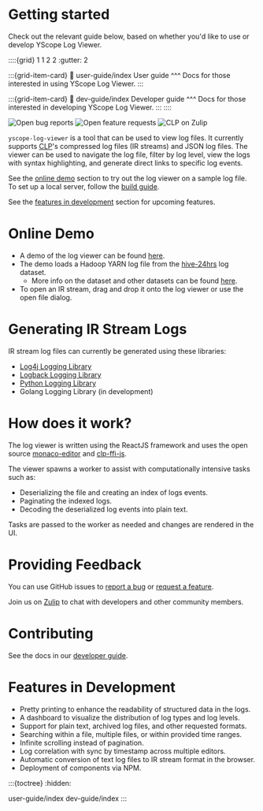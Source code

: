 # Getting started

Check out the relevant guide below, based on whether you'd like to use or develop YScope Log Viewer.

::::{grid} 1 1 2 2
:gutter: 2

:::{grid-item-card}
:link: user-guide/index
User guide
^^^
Docs for those interested in using YScope Log Viewer.
:::

:::{grid-item-card}
:link: dev-guide/index
Developer guide
^^^
Docs for those interested in developing YScope Log Viewer.
:::
::::

![Open bug reports][bugs-shield]
![Open feature requests][feature-requests-shield]
![CLP on Zulip][zulip-shield]

`yscope-log-viewer` is a tool that can be used to view log files. It currently
supports [CLP][clp-repo]'s compressed log files (IR streams) and JSON log files.
The viewer can be used to navigate the log file, filter by log level, view the
logs with syntax highlighting, and generate direct links to specific log events.

See the [online demo](#online-demo) section to try out the log viewer on a
sample log file. To set up a local server, follow the
[build guide](dev-guide/building).

See the [features in development](#features-in-development) section for upcoming
features.

# Online Demo

* A demo of the log viewer can be found [here][online-demo].
* The demo loads a Hadoop YARN log file from the [hive-24hrs] log dataset.
  * More info on the dataset and other datasets can be found [here][datasets].
* To open an IR stream, drag and drop it onto the log viewer or use the open
  file dialog.

# Generating IR Stream Logs

IR stream log files can currently be generated using these libraries:

* [Log4j Logging Library][log4j1-appenders]
* [Logback Logging Library][logback-appenders]
* [Python Logging Library][clp-loglib-py]
* Golang Logging Library (in development)

# How does it work?

The log viewer is written using the ReactJS framework and uses the open source
[monaco-editor] and [clp-ffi-js].

The viewer spawns a worker to assist with computationally intensive tasks such
as:

* Deserializing the file and creating an index of logs events.
* Paginating the indexed logs.
* Decoding the deserialized log events into plain text.

Tasks are passed to the worker as needed and changes are rendered in the UI.

# Providing Feedback

You can use GitHub issues to [report a bug][bug-report] or
[request a feature][feature-req].

Join us on [Zulip][zulip] to chat with developers and other community members.

# Contributing

See the docs in our [developer guide](dev-guide/index).

# Features in Development

* Pretty printing to enhance the readability of structured data in the logs.
* A dashboard to visualize the distribution of log types and log levels.
* Support for plain text, archived log files, and other requested formats.
* Searching within a file, multiple files, or within provided time ranges.
* Infinite scrolling instead of pagination.
* Log correlation with sync by timestamp across multiple editors.
* Automatic conversion of text log files to IR stream format in the browser.
* Deployment of components via NPM.

:::{toctree}
:hidden:

user-guide/index
dev-guide/index
:::

[bug-report]: https://github.com/y-scope/yscope-log-viewer/issues/new?labels=bug&template=bug-report.yml
[bugs-shield]: https://img.shields.io/github/issues/y-scope/yscope-log-viewer/bug?label=bugs
[clp-ffi-js]: https://github.com/y-scope/clp-ffi-js
[clp-loglib-py]: https://github.com/y-scope/clp-loglib-py
[clp-repo]: https://github.com/y-scope/clp
[datasets]: https://docs.yscope.com/clp/main/user-guide/resources-datasets
[feature-req]: https://github.com/y-scope/yscope-log-viewer/issues/new?labels=enhancement&template=feature-request.yml
[feature-requests-shield]: https://img.shields.io/github/issues/y-scope/yscope-log-viewer/enhancement?label=feature-requests
[hive-24hrs]: https://zenodo.org/record/7094921#.Y5JbH33MKHs
[log4j1-appenders]: https://github.com/y-scope/log4j1-appenders
[logback-appenders]: https://github.com/y-scope/logback-appenders
[monaco-editor]: https://microsoft.github.io/monaco-editor/
[online-demo]: https://y-scope.github.io/yscope-log-viewer/?filePath=https://yscope.s3.us-east-2.amazonaws.com/sample-logs/yarn-ubuntu-resourcemanager-ip-172-31-17-135.log.1.clp.zst
[zulip]: https://yscope-clp.zulipchat.com/
[zulip-shield]: https://img.shields.io/badge/zulip-yscope--clp%20chat-1888FA?logo=zulip
